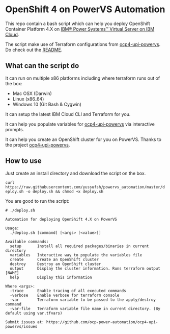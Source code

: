 # OpenShift 4 on PowerVS Automation

This repo contain a bash script which can help you deploy OpenShift Container Platform 4.X on [IBM® Power Systems™ Virtual Server on IBM Cloud](https://www.ibm.com/cloud/power-virtual-server).

The script make use of Terraform configurations from [ocp4-upi-powervs](https://github.com/ocp-power-automation/ocp4-upi-powervs/). Do check out the [README](https://github.com/ocp-power-automation/ocp4-upi-powervs/blob/master/README.md).

## What can the script do

It can run on multiple x86 platforms including where terraform runs out of the box:

- Mac OSX (Darwin)
- Linux (x86_64)
- Windows 10 (Git Bash & Cygwin)

It can setup the latest IBM Cloud CLI and Terraform for you.

It can help you populate variables for [ocp4-upi-powervs](https://github.com/ocp-power-automation/ocp4-upi-powervs/) via interactive prompts.

It can help you create an OpenShift cluster for you on PowerVS. Thanks to the project [ocp4-upi-powervs](https://github.com/ocp-power-automation/ocp4-upi-powervs/).

## How to use

Just create an install directory and download the script on the box.

`curl https://raw.githubusercontent.com/yussufsh/powervs_automation/master/deploy.sh -o deploy.sh && chmod +x deploy.sh`

You are good to run the script:

```
# ./deploy.sh

Automation for deploying OpenShift 4.X on PowerVS

Usage:
  ./deploy.sh [command] [<args> [<value>]]

Available commands:
  setup       Install all required packages/binaries in current directory
  variables   Interactive way to populate the variables file
  create      Create an OpenShift cluster
  destroy     Destroy an OpenShift cluster
  output      Display the cluster information. Runs terraform output [NAME]
  help        Display this information

Where <args>:
  -trace      Enable tracing of all executed commands
  -verbose    Enable verbose for terraform console
  -var        Terraform variable to be passed to the apply/destroy command
  -var-file   Terraform variable file name in current directory. (By default using var.tfvars)

Submit issues at: https://github.com/ocp-power-automation/ocp4-upi-powervs/issues

```
